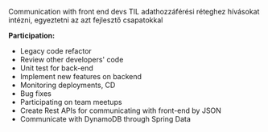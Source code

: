 
Communication with front end devs
TIL adathozzáférési réteghez hívásokat intézni, egyeztetni az azt fejlesztő csapatokkal

**Participation:**

- Legacy code refactor
- Review other developers' code
- Unit test for back-end
- Implement new features on backend
- Monitoring deployments, CD
- Bug fixes
- Participating on team meetups
- Create Rest APIs for communicating with front-end by JSON
- Communicate with DynamoDB through Spring Data